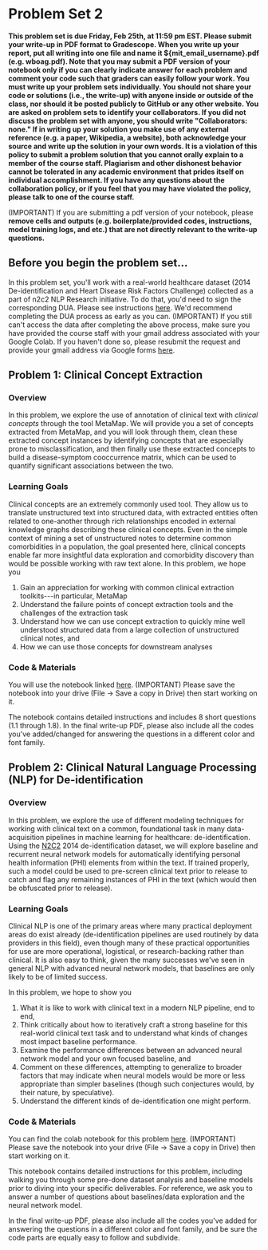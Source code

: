 # Problem Set 2


**This problem set is due Friday, Feb 25th, at 11:59 pm EST. Please submit your write-up in PDF format to Gradescope. When you write up your report, put all writing into one file and name it ${mit_email_username}.pdf (e.g. wboag.pdf). Note that you may submit a PDF version of your notebook only if you can clearly indicate answer for each problem and comment your code such that graders can easily follow your work. You must write up your problem sets individually. You should not share your code or solutions (i.e., the write-up) with anyone inside or outside of the class, nor should it be posted publicly to GitHub or any other website. You are asked on problem sets to identify your collaborators. If you did not discuss the problem set with anyone, you should write "Collaborators: none." If in writing up your solution you make use of any external reference (e.g. a paper, Wikipedia, a website), both acknowledge your source and write up the solution in your own words. It is a violation of this policy to submit a problem solution that you cannot orally explain to a member of the course staff. Plagiarism and other dishonest behavior cannot be tolerated in any academic environment that prides itself on individual accomplishment. If you have any questions about the collaboration policy, or if you feel that you may have violated the policy, please talk to one of the course staff.**

(IMPORTANT) If you are submitting a pdf version of your notebook, please **remove cells and outputs (e.g. boilerplate/provided codes, instructions, model training logs, and etc.) that are not directly relevant to the write-up questions.**

## Before you begin the problem set...
In this problem set, you'll work with a real-world healthcare dataset (2014 De-identification and Heart Disease Risk Factors Challenge) collected as a part of n2c2 NLP Research initiative. To do that, you'd need to sign the corresponding DUA. Please see instructions [here](https://canvas.mit.edu/courses/13812/discussion_topics/140997). We'd recommend completing the DUA process as early as you can. (IMPORTANT) If you still can't access the data after completing the above process, make sure you have provided the course staff with your gmail address associated with your Google Colab. If you haven't done so, please resubmit the request and provide your gmail address via Google forms [here](https://forms.gle/qiZJ2FX81uTZNUwV7).

## Problem 1: Clinical Concept Extraction
### Overview
In this problem, we explore the use of annotation of clinical text with _clinical concepts_ through the tool MetaMap. We will provide you a set of concepts extracted from MetaMap, and you will look through them, clean these extracted concept instances by identifying concepts that are especially prone to misclassification, and then finally use these extracted concepts to build a disease-symptom cooccurrence matrix, which can be used to quantify significant associations between the two.

### Learning Goals
Clinical concepts are an extremely commonly used tool. They allow us to translate unstructured text into structured data, with extracted entities often related to one-another through rich relationships encoded in external knowledge graphs describing these clinical concepts. Even in the simple context of mining a set of unstructured notes to determine common comorbidities in a population, the goal presented here, clinical concepts enable far more insightful data exploration and comorbidity discovery than would be possible working with raw text alone. In this problem, we hope you
  1. Gain an appreciation for working with common clinical extraction toolkits---in particular, MetaMap
  2. Understand the failure points of concept extraction tools and the challenges of the extraction task 
  3. Understand how we can use concept extraction to quickly mine well understood structured data from a large collection of unstructured clinical notes, and
  4. How we can use those concepts for downstream analyses

### Code & Materials
You will use the notebook linked [here](https://colab.research.google.com/drive/1mYKk_STC9-2TmkPNqXaIvFAkvUCive4Q?usp=sharing).
(IMPORTANT) Please save the notebook into your drive (File -> Save a copy in Drive) then start working on it.

The notebook contains detailed instructions and includes 8 short questions (1.1 through 1.8). In the final write-up PDF, please also include all the codes you've added/changed for answering the questions in a different color and font family.


## Problem 2: Clinical Natural Language Processing (NLP) for De-identification
### Overview
In this problem, we explore the use of different modeling techniques for working with clinical text on a common, foundational task in many data-acquisition pipelines in machine learning for healthcare: de-identification. Using the [N2C2](https://portal.dbmi.hms.harvard.edu/projects/n2c2-nlp/#) 2014 de-identification dataset, we will explore baseline and recurrent neural network models for automatically identifying personal health information (PHI) elements from within the text. If trained properly, such a model could be used to pre-screen clinical text prior to release to catch and flag any remaining instances of PHI in the text (which would then be obfuscated prior to release).

### Learning Goals
Clinical NLP is one of the primary areas where many practical deployment areas do exist already (de-identification pipelines are used routinely by data providers in this field), even though many of these practical opportunities for use are more operational, logistical, or research-backing rather than clinical. It is also easy to think, given the many successes we've seen in general NLP with advanced neural network models, that baselines are only likely to be of limited success.

In this problem, we hope to show you
  1. What it is like to work with clinical text in a modern NLP pipeline, end to end,
  2. Think critically about how to iteratively craft a strong baseline for this real-world clinical text task and to understand what kinds of changes most impact baseline performance.
  3. Examine the performance differences between an advanced neural network model and your own focused baseline, and
  4. Comment on these differences, attempting to generalize to broader factors that may indicate when neural models would be more or less appropriate than simpler baselines (though such conjectures would, by their nature, by speculative).
  5. Understand the different kinds of de-identification one might perform.

### Code & Materials
You can find the colab notebook for this problem [here](https://colab.research.google.com/drive/1Nb0yGOUKMmFakIUkTRFTWYn3n-PHnOJv?usp=sharing). (IMPORTANT) Please save the notebook into your drive (File -> Save a copy in Drive) then start working on it.

This notebook contains detailed instructions for this problem, including walking you through some pre-done dataset analysis and baseline models prior to diving into your specific deliverables. For reference, we ask you to answer a number of questions about baselines/data exploration and the neural network model. 

In the final write-up PDF, please also include all the codes you've added for answering the questions in a different color and font family, and be sure the code parts are equally easy to follow and subdivide.
